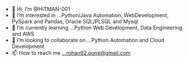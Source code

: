 - 👋 Hi, I’m @HITMAN-001
- 👀 I’m interested in ...Python/Java Automation, WebDevelopment, PySpark and Pandas, Oracle SQL/PLSQL and Mysql
- 🌱 I’m currently learning ...Python Web Development, Data Engineering and AWS
- 💞️ I’m looking to collaborate on ...Python Automation and Cloud Development
- 📫 How to reach me ...rohan92.pune@gmail.com

<!---
HITMAN-001/HITMAN-001 is a ✨ special ✨ repository because its `README.md` (this file) appears on your GitHub profile.
You can click the Preview link to take a look at your changes.
--->
